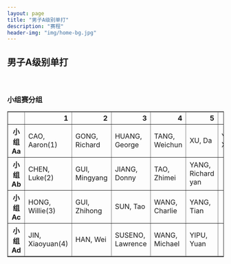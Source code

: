 ```yaml
---
layout: page
title: "男子A级别单打"
description: "赛程"
header-img: "img/home-bg.jpg"
---
```


<h2><p class="text-center">男子A级别单打</p></h2>
<br>

<h3>小组赛分组</h3>
<table border="1" class="dataframe">
  <thead>
    <tr style="text-align: right;">
      <th></th>
      <th>1</th>
      <th>2</th>
      <th>3</th>
      <th>4</th>
      <th>5</th>
      <th>6</th>
    </tr>
  </thead>
  <tbody>
    <tr>
      <th>小组Aa</th>
      <td>CAO, Aaron(1)</td>
      <td>GONG, Richard</td>
      <td>HUANG, George</td>
      <td>TANG, Weichun</td>
      <td>XU, Da</td>
      <td>YU, Xiaojun</td>
    </tr>
    <tr>
      <th>小组Ab</th>
      <td>CHEN, Luke(2)</td>
      <td>GUI, Mingyang</td>
      <td>JIANG, Donny</td>
      <td>TAO, Zhimei</td>
      <td>YANG, Richard yan</td>
      <td></td>
    </tr>
    <tr>
      <th>小组Ac</th>
      <td>HONG, Willie(3)</td>
      <td>GUI, Zhihong</td>
      <td>SUN, Tao</td>
      <td>WANG, Charlie</td>
      <td>YANG, Tian</td>
      <td></td>
    </tr>
    <tr>
      <th>小组Ad</th>
      <td>JIN, Xiaoyuan(4)</td>
      <td>HAN, Wei</td>
      <td>SUSENO, Lawrence</td>
      <td>WANG, Michael</td>
      <td>YIPU, Yuan</td>
      <td></td>
    </tr>
  </tbody>
</table>

